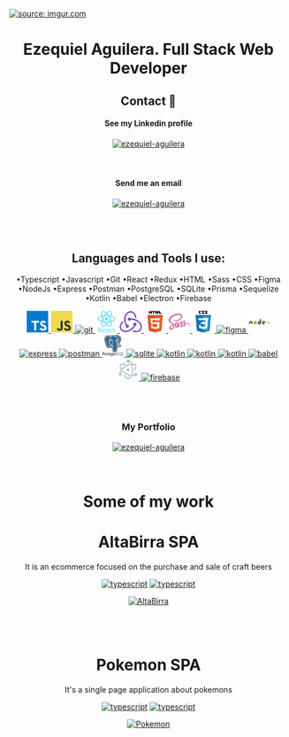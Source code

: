 <a href="https://imgur.com/mvHT3Rv"><img src="https://i.imgur.com/mvHT3Rv.jpg" title="source: imgur.com" /></a>
<h1 align="center">Ezequiel Aguilera. Full Stack Web Developer</h1>
<h2 align="center">Contact 💌 </h2>
<p align="left">
 
<h4 align="center" >See my Linkedin profile</h4>  <div align="center" > <a  href="https://linkedin.com/in/ezequiel-aguilera" target="_blank"> <img  align="center" src="https://raw.githubusercontent.com/rahuldkjain/github-profile-readme-generator/master/src/images/icons/Social/linked-in-alt.svg" alt="ezequiel-aguilera" height="50" width="50" /></a></div>  
<br></br>

<h4 align="center" >Send me an email</h4> <div align="center" > <a href="mailto:ezequielaguilera@live.com" target="_blank"><img align="center" src="https://cdn.worldvectorlogo.com/logos/gmail-icon-2.svg" alt="ezequiel-aguilera" height="60" width="60" /></a>
   
<br></br>
 
</p><h2 align="center">Languages and Tools I use:</h2><p align="left"> 
 
<div align="center">
•Typescript
•Javascript
•Git
•React
•Redux
•HTML
•Sass
•CSS
•Figma
•NodeJs 
•Express
•Postman
•PostgreSQL
•SQLite
•Prisma
•Sequelize
•Kotlin
•Babel
•Electron
•Firebase

</div>

<div align="center" >

<a href="https://www.typescriptlang.org/" target="_blank"> <img src="https://raw.githubusercontent.com/devicons/devicon/master/icons/typescript/typescript-original.svg" alt="typescript" width="40" height="40" /> </a>    <a href="https://developer.mozilla.org/en-US/docs/Web/JavaScript" target="_blank"> <img src="https://raw.githubusercontent.com/devicons/devicon/master/icons/javascript/javascript-original.svg" alt="javascript" width="40" height="40" /> </a>    <a href="https://git-scm.com/" target="_blank"> <img src="https://www.vectorlogo.zone/logos/git-scm/git-scm-icon.svg" alt="git" width="40" height="40" /> </a>    <a href="https://reactjs.org/" target="_blank"> <img src="https://raw.githubusercontent.com/devicons/devicon/master/icons/react/react-original-wordmark.svg" alt="react" width="40" height="40" /> </a>    <a href="https://redux.js.org" target="_blank"> <img src="https://raw.githubusercontent.com/devicons/devicon/master/icons/redux/redux-original.svg" alt="redux" width="40" height="40" /> </a>    <a href="https://www.w3.org/html/" target="_blank"> <img src="https://raw.githubusercontent.com/devicons/devicon/master/icons/html5/html5-original-wordmark.svg" alt="html5" width="40" height="40" /> </a>    <a href="https://sass-lang.com" target="_blank"> <img src="https://raw.githubusercontent.com/devicons/devicon/master/icons/sass/sass-original.svg" alt="sass" width="40" height="40" /> </a>    <a href="https://www.w3schools.com/css/" target="_blank"> <img src="https://raw.githubusercontent.com/devicons/devicon/master/icons/css3/css3-original-wordmark.svg" alt="css3" width="40" height="40" /> </a>    <a href="https://www.figma.com/" target="_blank"><img src="https://www.vectorlogo.zone/logos/figma/figma-icon.svg" alt="figma" width="40" height="40" /> </a>    <a href="https://nodejs.org" target="_blank"> <img src="https://raw.githubusercontent.com/devicons/devicon/master/icons/nodejs/nodejs-original-wordmark.svg" alt="nodejs" width="40" height="40" /> </a>    <a href="https://expressjs.com" target="_blank"><img src="https://www.nextontop.com/assets/img/services/web/expressjs.svg" background-color="#ffffff" alt="express" width="50" height="50" /> </a>    <a href="https://postman.com" target="_blank"> <img src="https://www.vectorlogo.zone/logos/getpostman/getpostman-icon.svg" alt="postman" width="40" height="40" /> </a>    <a href="https://www.postgresql.org" target="_blank"> <img src="https://raw.githubusercontent.com/devicons/devicon/master/icons/postgresql/postgresql-original-wordmark.svg" alt="postgresql" width="40" height="40" /> </a>    <a href="https://www.sqlite.org/" target="_blank"> <img src="https://www.vectorlogo.zone/logos/sqlite/sqlite-icon.svg" alt="sqlite" width="40" height="40" /> </a>    <a href="https://www.prisma.io/" target="_blank"> <img src="https://images.tute.io/tute/topic/prisma.png"  alt="kotlin" width="50" height="50" /> </a>    <a href="https://sequelize.org/" target="_blank"> <img src="https://static-00.iconduck.com/assets.00/file-type-sequelize-icon-443x512-ck0z81j3.png" alt="kotlin" width="40" height="40" /> </a>    <a href="https://kotlinlang.org" target="_blank"> <img src="https://www.vectorlogo.zone/logos/kotlinlang/kotlinlang-icon.svg" alt="kotlin" width="40" height="40" /> </a>    <a href="https://babeljs.io/" target="_blank"><img src="https://d33wubrfki0l68.cloudfront.net/7a197cfe44548cc1a3f581152af70a3051e11671/78df8/img/babel.svg" background-color="white" alt="babel" width="50" height="50" margin-top="100px" /> </a>    <a href="https://www.electronjs.org" target="_blank"> <img src="https://raw.githubusercontent.com/devicons/devicon/master/icons/electron/electron-original.svg" alt="electron" width="40" height="40" /> </a>    <a href="https://firebase.google.com/" target="_blank"><img src="https://www.vectorlogo.zone/logos/firebase/firebase-icon.svg" alt="firebase" width="40" height="40" /> </a>

  <br></br>

 <h3 align="center" >My Portfolio</h3> <div align="center" > <a href="https://www.ezequielaguileraportfolio.com/" target="_blank"><img align="center" src="https://cdn-0.emojis.wiki/emoji-pics/microsoft/briefcase-microsoft.png" alt="ezequiel-aguilera" height="100" width="100" /></a>
 
</div>
  <br></br>
<h1 align="center" >Some of my work</h1>

<h1 align="center" > AltaBirra SPA</h1>
<div align="center" >It is an ecommerce focused on the purchase and sale of craft beers</div>

<a href="https://github.com/LeaMarco/AltaBirra.git" target="_blank"><img src="https://i.imgur.com/lbDj1Ou.png" alt="typescript" width="90" height="90" /></a>
<a href="https://altabirra.vercel.app/" target="_blank"><img src="https://image.flaticon.com/icons/png/512/1508/1508878.png" alt="typescript" width="100" height="100" /> </a>

[![AltaBirra](https://i.imgur.com/sw0bxEz.jpg)](https://www.youtube.com/watch?v=_pI3rPdwZp0  "AltaBirra")
   <br></br>
    <br></br>
 <h1 align="center" >Pokemon SPA</h1>
<div align="center" >It's a single page application about pokemons

<a href="https://github.com/ezequielaguilera1993/Pokemon-SPA.git" target="_blank"><img src="https://i.imgur.com/lbDj1Ou.png" alt="typescript" width="90" height="90" /></a>
<a href="https://pokemon-proyect.vercel.app/" target="_blank"><img src="https://image.flaticon.com/icons/png/512/1508/1508878.png" alt="typescript" width="100" height="100" /> </a>

</div>

[![Pokemon](https://i.imgur.com/SFIKQKM.jpg)](https://www.youtube.com/watch?v=ClixPTnX71o  "Pokemon")
